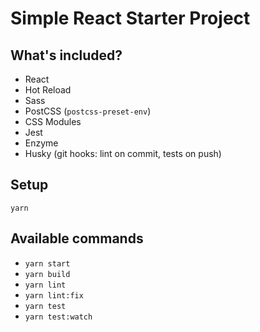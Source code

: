 # Simple React Starter Project

## What's included?

- React
- Hot Reload
- Sass
- PostCSS (`postcss-preset-env`)
- CSS Modules
- Jest
- Enzyme
- Husky (git hooks: lint on commit, tests on push)

## Setup

```
yarn
```

## Available commands

- `yarn start`
- `yarn build`
- `yarn lint`
- `yarn lint:fix`
- `yarn test`
- `yarn test:watch`
